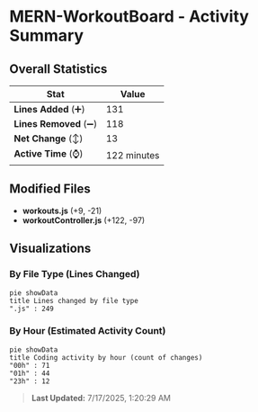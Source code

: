 # MERN-WorkoutBoard - Activity Summary 

## Overall Statistics

| Stat                   | Value                                                             |
| ---------------------- | ----------------------------------------------------------------- |
| **Lines Added** (➕)   | 131                                          |
| **Lines Removed** (➖) | 118                                        |
| **Net Change** (↕)    | 13                |
| **Active Time** (⌚)   | 122 minutes |


## Modified Files
- **workouts.js** (+9, -21)
- **workoutController.js** (+122, -97)

## Visualizations

### By File Type (Lines Changed)

```mermaid
pie showData
title Lines changed by file type
".js" : 249
```

### By Hour (Estimated Activity Count)

```mermaid
pie showData
title Coding activity by hour (count of changes)
"00h" : 71
"01h" : 44
"23h" : 12
```


> **Last Updated:** 7/17/2025, 1:20:29 AM